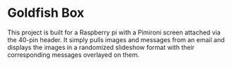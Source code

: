 # Goldfish Box

This project is built for a Raspberry pi with a Pimironi screen attached via the 40-pin header. It simply pulls images and messages from an email and displays the images in a randomized slideshow format with their corresponding messages overlayed on them.
